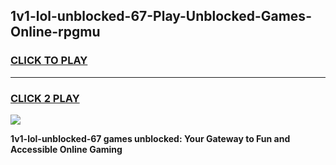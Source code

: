 
## 1v1-lol-unblocked-67-Play-Unblocked-Games-Online-rpgmu
<h3>
<a href="https://premium76.site?title=1v1-lol-unblocked-67&ref=25A">CLICK TO PLAY</a></h3>
<hr>

<h3>
<a href="https://premium76.site?title=1v1-lol-unblocked-67&ref=25A">CLICK 2 PLAY</a>
  
</h3>

<a href="https://premium76.site?title=1v1-lol-unblocked-67&ref=25A"><img src="https://clearcache.store/games.png"></a>


**1v1-lol-unblocked-67 games unblocked: Your Gateway to Fun and Accessible Online Gaming**
